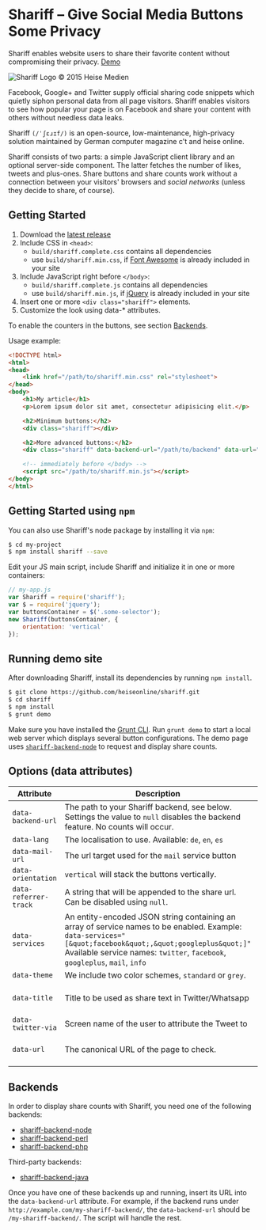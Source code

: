 # Shariff – Give Social Media Buttons Some Privacy

Shariff enables website users to share their favorite content without compromising their privacy. [Demo](http://heiseonline.github.io/shariff/)

![Shariff Logo © 2015 Heise Medien](http://www.heise.de/icons/ho/shariff-logo.png)

Facebook, Google+ and Twitter supply official sharing code snippets which quietly siphon personal data from all page visitors. Shariff enables visitors to see how popular your page is on Facebook and share your content with others without needless data leaks.

Shariff `(/ˈʃɛɹɪf/)` is an open-source, low-maintenance, high-privacy solution maintained by German computer magazine c't and heise online.

Shariff consists of two parts: a simple JavaScript client library and an optional server-side component. The latter fetches the number of likes, tweets and plus-ones. Share buttons and share counts work without a connection between your visitors' browsers and *social networks* (unless they decide to share, of course).

## Getting Started

1. Download the [latest release](https://github.com/heiseonline/shariff/releases/latest)
2. Include CSS in `<head>`:
    * `build/shariff.complete.css` contains all dependencies
    * use `build/shariff.min.css`, if [Font Awesome](https://github.com/FortAwesome/Font-Awesome) is already included in your site
3. Include JavaScript right before `</body>`:
    * `build/shariff.complete.js` contains all dependencies
    * use `build/shariff.min.js`, if [jQuery](https://github.com/jquery/jquery) is already included in your site
4. Insert one or more `<div class="shariff">` elements.
5. Customize the look using data-* attributes.

To enable the counters in the buttons, see section [Backends](#backends).

Usage example:

```html
<!DOCTYPE html>
<html>
<head>
    <link href="/path/to/shariff.min.css" rel="stylesheet">
</head>
<body>
    <h1>My article</h1>
    <p>Lorem ipsum dolor sit amet, consectetur adipisicing elit.</p>

    <h2>Minimum buttons:</h2>
    <div class="shariff"></div>

    <h2>More advanced buttons:</h2>
    <div class="shariff" data-backend-url="/path/to/backend" data-url="http://www.example.com/my-article.html" data-theme="grey" data-orientation="vertical"></div>

    <!-- immediately before </body> -->
    <script src="/path/to/shariff.min.js"></script>
</body>
</html>
```

## Getting Started using `npm`

You can also use Shariff's node package by installing it via `npm`:

```sh
$ cd my-project
$ npm install shariff --save
```

Edit your JS main script, include Shariff and initialize it in one or more containers:

```js
// my-app.js
var Shariff = require('shariff');
var $ = require('jquery');
var buttonsContainer = $('.some-selector');
new Shariff(buttonsContainer, {
    orientation: 'vertical'
});
```

## Running demo site

After downloading Shariff, install its dependencies by running `npm install`.

```sh
$ git clone https://github.com/heiseonline/shariff.git
$ cd shariff
$ npm install
$ grunt demo 
```

Make sure you have installed the [Grunt CLI](http://gruntjs.com/getting-started#installing-the-cli). Run `grunt demo` to start a local web server which displays several button configurations. The demo page uses [`shariff-backend-node`](https://github.com/heiseonline/shariff-backend-node) to request and display share counts.

## Options (data attributes)

| Attribute        | Description | Default |
|------------------|-------------|---------|
| `data-backend-url` | The path to your Shariff backend, see below. Settings the value to `null` disables the backend feature. No counts will occur.  | `null` |
| `data-lang`      | The localisation to use. Available: `de`, `en`, `es` | `de` |
| `data-mail-url`  | The url target used for the `mail` service button | `?view=mail` |
| `data-orientation` | `vertical` will stack the buttons vertically. | `horizontal`  |
| `data-referrer-track` | A string that will be appended to the share url. Can be disabled using `null`. | `null` |
| `data-services`   | An entity-encoded JSON string containing an array of service names to be enabled. Example: `data-services="[&quot;facebook&quot;,&quot;googleplus&quot;]"` Available service names: `twitter`, `facebook`, `googleplus`, `mail`, `info` | (all enabled) |
| `data-theme`       | We include two color schemes, `standard` or `grey`. | `standard` |
| `data-title`       | Title to be used as share text in Twitter/Whatsapp | page's `DC.title`/`DC.creator` or `<title>` | 
| `data-twitter-via` | Screen name of the user to attribute the Tweet to | `null` |
| `data-url`         | The canonical URL of the page to check. | page's canonical URL or `og:url` or current URL |

## Backends

In order to display share counts with Shariff, you need one of the following backends:

* [shariff-backend-node](http://github.com/heiseonline/shariff-backend-node)
* [shariff-backend-perl](http://github.com/heiseonline/shariff-backend-perl)
* [shariff-backend-php](http://github.com/heiseonline/shariff-backend-php)

Third-party backends:
* [shariff-backend-java](http://github.com/headissue/shariff-backend-java)

Once you have one of these backends up and running, insert its URL into the `data-backend-url` attribute. For example, if the backend runs under `http://example.com/my-shariff-backend/`, the `data-backend-url` should be `/my-shariff-backend/`. The script will handle the rest. 

